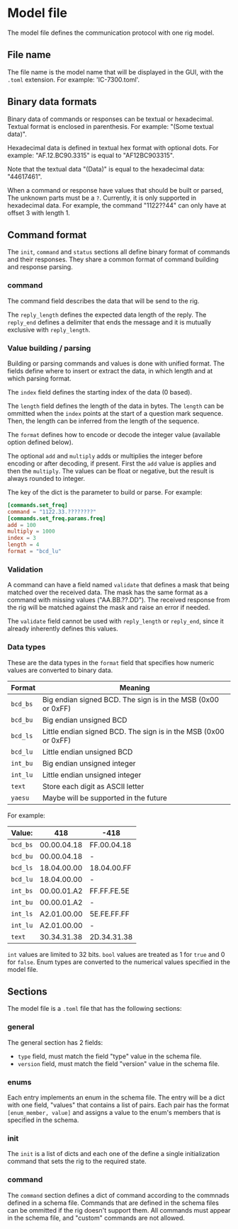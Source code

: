 # Model file
The model file defines the communication protocol with one rig model.

## File name
The file name is the model name that will be displayed in the GUI, with the `.toml` extension.
For example: 'IC-7300.toml'.

## Binary data formats
Binary data of commands or responses can be textual or hexadecimal.
Textual format is enclosed in parenthesis. For example: "(Some textual data)".

Hexadecimal data is defined in textual hex format with optional dots.
For example: "AF.12.BC90.3315" is equal to "AF12BC903315".

Note that the textual data "(Data)" is equal to the hexadecimal data: "44617461".

When a command or response have values that should be built or parsed,
The unknown parts must be a `?`. Currently, it is only supported in hexadecimal data.
For example, the command "1122??44" can only have at offset 3 with length 1.

## Command format
The `init`, `command` and `status` sections all define binary format of commands and their responses.
They share a common format of command building and response parsing.

### command
The command field describes the data that will be send to the rig.

The `reply_length` defines the expected data length of the reply.
The `reply_end` defines a delimiter that ends the message and it is mutually exclusive with `reply_length`.

### Value building / parsing
Building or parsing commands and values is done with unified format.
The fields define where to insert or extract the data, in which length and at which parsing format.

The `index` field defines the starting index of the data (0 based).

The `length` field defines the length of the data in bytes.
The `length` can be ommitted when the `index` points at the start of a question mark sequence.
Then, the length can be inferred from the length of the sequence.

The `format` defines how to encode or decode the integer value (available option defined below).

The optional `add` and `multiply` adds or multiplies the integer before encoding or after decoding, if present.
First the `add` value is applies and then the `multiply`.
The values can be float or negative, but the result is always rounded to integer.

The key of the dict is the parameter to build or parse.
For example:

```toml
[commands.set_freq]
command = "1122.33.????????"
[commands.set_freq.params.freq]
add = 100
multiply = 1000
index = 3
length = 4
format = "bcd_lu"
```

### Validation
A command can have a field named `validate` that defines a mask that being matched over the received data.
The mask has the same format as a command with missing values ("AA.BB.??.DD").
The received response from the rig will be matched against the mask and raise an error if needed.

The `validate` field cannot be used with `reply_length` or `reply_end`,
since it already inherently defines this values.

### Data types
These are the data types in the `format` field that specifies how numeric values are converted to binary data.

| Format   | Meaning                                                          |
|----------|------------------------------------------------------------------|
| `bcd_bs` | Big endian signed BCD. The sign is in the MSB (0x00 or 0xFF)     |
| `bcd_bu` | Big endian unsigned BCD                                          |
| `bcd_ls` | Little endian signed BCD. The sign is in the MSB (0x00 or 0xFF)  |
| `bcd_lu` | Little endian unsigned BCD                                       |
| `int_bu` | Big endian unsigned integer                                      |
| `int_lu` | Little endian unsigned integer                                   |
| `text`   | Store each digit as ASCII letter                                 |
| `yaesu`  | Maybe will be supported in the future                            |


For example:

Value:   |     418     |    -418
---------|-------------|------------
`bcd_bs` | 00.00.04.18 | FF.00.04.18
`bcd_bu` | 00.00.04.18 | -
`bcd_ls` | 18.04.00.00 | 18.04.00.FF
`bcd_lu` | 18.04.00.00 | -
`int_bs` | 00.00.01.A2 | FF.FF.FE.5E
`int_bu` | 00.00.01.A2 | -
`int_ls` | A2.01.00.00 | 5E.FE.FF.FF
`int_lu` | A2.01.00.00 | -
`text`   | 30.34.31.38 | 2D.34.31.38

`int` values are limited to 32 bits. `bool` values are treated as 1 for `true` and 0 for `false`.
Enum types are converted to the numerical values specified in the model file.

## Sections
The model file is a `.toml` file that has the following sections:

### general
The general section has 2 fields:
  * `type` field, must match the field "type" value in the schema file.
  * `version` field, must match the field "version" value in the schema file.

### enums
Each entry implements an enum in the schema file. The entry will be a dict with one field, "values"
that contains a list of pairs. Each pair has the format `[enum_member, value]` and assigns a value to the enum's
members that is specified in the schema.

### init
The `init` is a list of dicts and each one of the define a single initialization command that
sets the rig to the required state.

### command
The `command` section defines a dict of command according to the commnads defined in a schema file.
Commands that are defined in the schema files can be ommitted if the rig doesn't support them.
All commands must appear in the schema file, and "custom" commands are not allowed.
